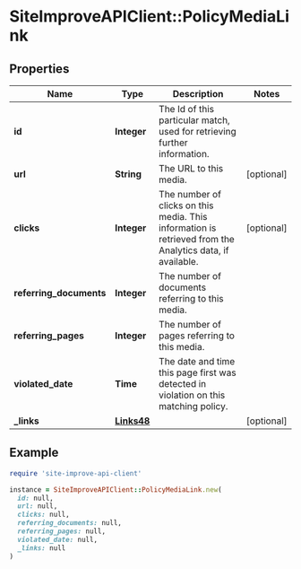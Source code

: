 # SiteImproveAPIClient::PolicyMediaLink

## Properties

| Name | Type | Description | Notes |
| ---- | ---- | ----------- | ----- |
| **id** | **Integer** | The Id of this particular match, used for retrieving further information. |  |
| **url** | **String** | The URL to this media. | [optional] |
| **clicks** | **Integer** | The number of clicks on this media. This information is retrieved from the Analytics data, if available. | [optional] |
| **referring_documents** | **Integer** | The number of documents referring to this media. |  |
| **referring_pages** | **Integer** | The number of pages referring to this media. |  |
| **violated_date** | **Time** | The date and time this page first was detected in violation on this matching policy. |  |
| **_links** | [**Links48**](Links48.md) |  | [optional] |

## Example

```ruby
require 'site-improve-api-client'

instance = SiteImproveAPIClient::PolicyMediaLink.new(
  id: null,
  url: null,
  clicks: null,
  referring_documents: null,
  referring_pages: null,
  violated_date: null,
  _links: null
)
```

